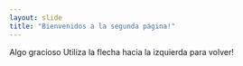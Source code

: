 ```yaml
---
layout: slide
title: "Bienvenidos a la segunda página!"
---
```

Algo gracioso
Utiliza la flecha hacia la izquierda para volver!
